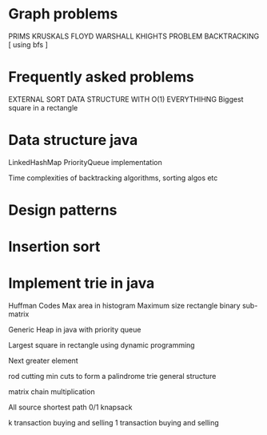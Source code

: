 # Graph problems
PRIMS
KRUSKALS
FLOYD WARSHALL
KHIGHTS PROBLEM BACKTRACKING [ using bfs ]

# Frequently asked problems
EXTERNAL SORT
DATA STRUCTURE WITH O(1) EVERYTHIHNG
Biggest square in a rectangle

# Data structure java
LinkedHashMap
PriorityQueue implementation


Time complexities of backtracking algorithms, sorting algos etc

# Design patterns
# Insertion sort
# Implement trie in java
Huffman Codes
Max area in histogram
Maximum size rectangle binary sub-matrix 


Generic Heap in java with priority queue

Largest square in rectangle using dynamic programming

Next greater element


rod cutting 
min cuts to form a palindrome
trie general structure


matrix chain multiplication


All source shortest path
0/1 knapsack

k transaction buying and selling
1 transaction buying and selling
